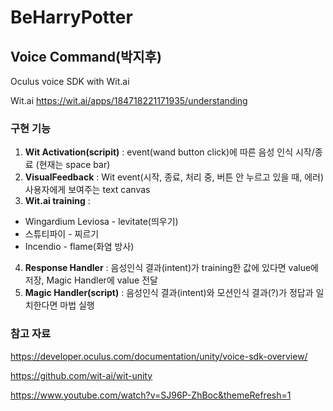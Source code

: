 # BeHarryPotter

## Voice Command(박지후)
Oculus voice SDK with Wit.ai

Wit.ai 
https://wit.ai/apps/184718221171935/understanding

### 구현 기능
1. **Wit Activation(scripit)** : event(wand button click)에 따른 음성 인식 시작/종료 (현재는 space bar)
2. **VisualFeedback** :  Wit event(시작, 종료, 처리 중, 버튼 안 누르고 있을 때, 에러) 사용자에게 보여주는 text canvas
3. **Wit.ai training** : 

  * Wingardium Leviosa - levitate(띄우기) 
  * 스튜티파이 - 찌르기 
  * Incendio - flame(화염 방사)
4. **Response Handler** : 음성인식 결과(intent)가 training한 값에 있다면 value에 저장, Magic Handler에 value 전달   
4. **Magic Handler(script)** : 음성인식 결과(intent)와 모션인식 결과(?)가 정답과 일치한다면 마법 실행

### 참고 자료
https://developer.oculus.com/documentation/unity/voice-sdk-overview/

https://github.com/wit-ai/wit-unity

https://www.youtube.com/watch?v=SJ96P-ZhBoc&themeRefresh=1
